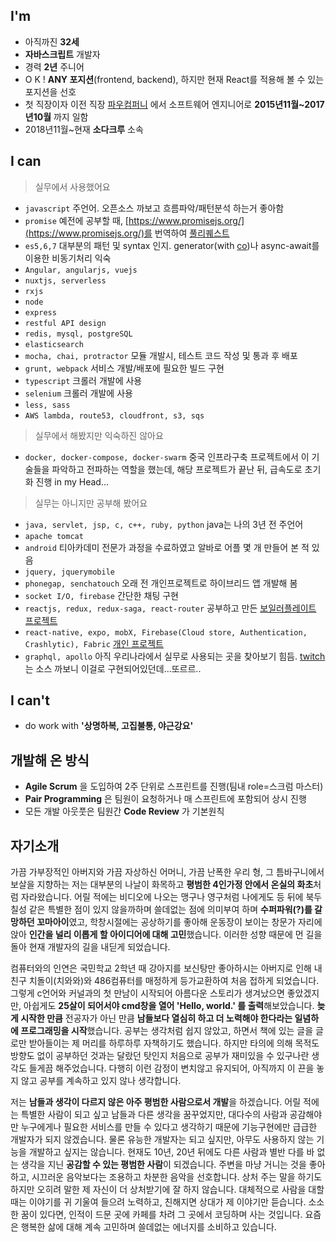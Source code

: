## I'm
* 아직까진 **32세**
* **자바스크립트** 개발자
* 경력 **2년** 주니어
* O K ! **ANY 포지션**(frontend, backend), 하지만 현재 React를 적용해 볼 수 있는 포지션을 선호
* 첫 직장이자 이전 직장 [파우컴퍼니](http://www.pawcompany.co.kr/) 에서 소프트웨어 엔지니어로 **2015년11월~2017년10월** 까지 일함
* 2018년11월~현재 **소다크루** 소속
## I can
> 실무에서 사용했어요
* `javascript` 주언어. 오픈소스 까보고 흐름파악/패턴분석 하는거 좋아함
* `promise` 예전에 공부할 때, [https://www.promisejs.org/](https://www.promisejs.org/)를 번역하여 [풀리퀘스트](https://github.com/ForbesLindesay/promisejs.org/pull/44)
* `es5,6,7` 대부분의 패턴 및 syntax 인지. generator(with [co](https://github.com/tj/co))나 async-await를 이용한 비동기처리 익숙
* `Angular, angularjs, vuejs`
* `nuxtjs, serverless`
* `rxjs`
* `node`
* `express`
* `restful API design`
* `redis, mysql, postgreSQL`
* `elasticsearch`
* `mocha, chai, protractor` 모듈 개발시, 테스트 코드 작성 및 통과 후 배포
* `grunt, webpack` 서비스 개발/배포에 필요한 빌드 구현
* `typescript` 크롤러 개발에 사용
* `selenium` 크롤러 개발에 사용
* `less, sass`
* `AWS lambda, route53, cloudfront, s3, sqs`
>실무에서 해봤지만 익숙하진 않아요
* `docker, docker-compose, docker-swarm` 중국 인프라구축 프로젝트에서 이 기술들을 파악하고 전파하는 역할을 했는데, 해당 프로젝트가 끝난 뒤, 급속도로 초기화 진행 in my Head...
>실무는 아니지만 공부해 봤어요
* `java, servlet, jsp, c, c++, ruby, python` java는 나의 3년 전 주언어
* `apache tomcat`
* `android` 티아카데미 전문가 과정을 수료하였고 알바로 어플 몇 개 만들어 본 적 있음
* `jquery, jquerymobile`
* `phonegap, senchatouch` 오래 전 개인프로젝트로 하이브리드 앱 개발해 봄
* `socket I/O, firebase` 간단한 채팅 구현
* `reactjs, redux, redux-saga, react-router` 공부하고 만든 [보일러플레이트 프로젝트](https://github.com/hyungtae3713/react-fullstack-skeleton)
* `react-native, expo, mobX, Firebase(Cloud store, Authentication, Crashlytic), Fabric` [개인 프로젝트](https://github.com/hyungtae3713/resume/wiki/%EB%84%A4%EC%9D%B4%ED%8B%B0%EB%B8%8C-%EC%95%B1%EA%B0%9C%EB%B0%9C-with-ReactNative(%EA%B0%9C%EC%9D%B8%ED%94%84%EB%A1%9C%EC%A0%9D%ED%8A%B8))
* `graphql, apollo` 아직 우리나라에서 실무로 사용되는 곳을 찾아보기 힘듬. [twitch](https://www.twitch.tv)는 소스 까보니 이걸로 구현되어있던데...또르르..

## I can't
* do work with **'상명하복, 고집불통, 야근강요'**

## 개발해 온 방식
* **Agile Scrum** 을 도입하여 2주 단위로 스프린트를 진행(팀내 role=스크럼 마스터)
* **Pair Programming** 은 팀원이 요청하거나 매 스프린트에 포함되어 상시 진행
* 모든 개발 아웃풋은 팀원간 **Code Review** 가 기본원칙

## 자기소개
가끔 가부장적인 아버지와 가끔 자상하신 어머니, 가끔 난폭한 우리 형, 그 틈바구니에서 보살을 지향하는 저는  대부분의 나날이 화목하고 **평범한 4인가정 안에서 온실의 화초**처럼 자라왔습니다. 어릴 적에는 비디오에 나오는 맹구나 영구처럼 나에게도 등 뒤에 북두칠성 같은 특별한 점이 있지 않을까하며 쓸데없는 점에 의미부여 하며 **수퍼파워(?)를 갈망하던 꼬마아이**였고, 학창시절에는 공상하기를 좋아해 운동장이 보이는 창문가 자리에 앉아 **인간을 널리 이롭게 할 아이디어에 대해 고민**했습니다. 이러한 성향 때문에 먼 길을 돌아 현재 개발자의 길을 내딛게 되었습니다.

컴퓨터와의 인연은 국민학교 2학년 때 강아지를 보신탕만 좋아하시는 아버지로 인해 내 친구 치돌이(치와와)와 486컴퓨터를 매정하게 등가교환하여 처음 접하게 되었습니다. 그렇게 c언어와 커널과의 첫 만남이 시작되어 아름다운 스토리가 생겨났으면 좋았겠지만, 아쉽게도 **25살이 되어서야 cmd창을 열어 'Hello, world.' 를 출력**해보았습니다. **늦게 시작한 만큼** 전공자가 아닌 만큼 **남들보다 열심히 하고 더 노력해야 한다라는 일념하에 프로그래밍을 시작**했습니다. 공부는 생각처럼 쉽지 않았고, 하면서 책에 있는 글을 글로만 받아들이는 제 머리를 하루하루 자책하기도 했습니다. 하지만 타의에 의해 목적도 방향도 없이 공부하던 것과는 달랐던 탓인지 처음으로 공부가 재미있을 수 있구나란 생각도 들게끔 해주었습니다. 다행히 이런 감정이 변치않고 유지되어, 아직까지 이 끈을 놓지 않고 공부를 계속하고 있지 않나 생각합니다.

저는 **남들과 생각이 다르지 않은 아주 평범한 사람으로서 개발**을 하겠습니다. 어릴 적에는 특별한 사람이 되고 싶고 남들과 다른 생각을 꿈꾸었지만, 대다수의 사람과 공감해야만 누구에게나 필요한 서비스를 만들 수 있다고 생각하기 때문에 기능구현에만 급급한 개발자가 되지 않겠습니다. 물론 유능한 개발자는 되고 싶지만, 아무도 사용하지 않는 기능을 개발하고 싶지는 않습니다. 현재도 10년, 20년 뒤에도 다른 사람과 별반 다를 바 없는 생각을 지닌 **공감할 수 있는 평범한 사람**이 되겠습니다.
주변을 마냥 거니는 것을 좋아하고, 시끄러운 음악보다는 조용하고 차분한 음악을 선호합니다. 상처 주는 말을 하기도 하지만 오히려 말한 제 자신이 더 상처받기에 잘 하지 않습니다. 대체적으로 사람을 대할 때는 이야기를 귀 기울여 들으려 노력하고, 친해지면 상대가 제 이야기만 듣습니다. 소소한 꿈이 있다면, 인적이 드문 곳에 카페를 차려 그 곳에서 코딩하며 사는 것입니다. 요즘은 행복한 삶에 대해 계속 고민하며 쓸데없는 에너지를 소비하고 있습니다.
